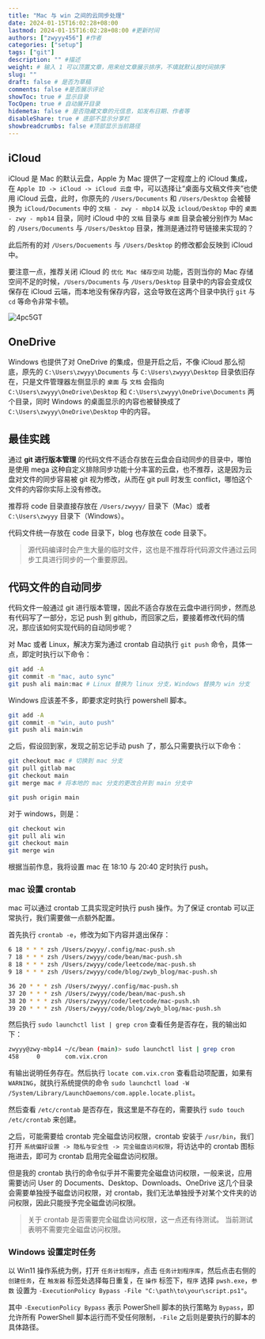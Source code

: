 ```yaml
---
title: "Mac 与 win 之间的云同步处理"
date: 2024-01-15T16:02:28+08:00
lastmod: 2024-01-15T16:02:28+08:00 #更新时间
authors: ["zwyyy456"] #作者
categories: ["setup"]
tags: ["git"]
description: "" #描述
weight: # 输入 1 可以顶置文章，用来给文章展示排序，不填就默认按时间排序
slug: ""
draft: false # 是否为草稿
comments: false #是否展示评论
showToc: true # 显示目录
TocOpen: true # 自动展开目录
hidemeta: false # 是否隐藏文章的元信息，如发布日期、作者等
disableShare: true # 底部不显示分享栏
showbreadcrumbs: false #顶部显示当前路径
---
```

## iCloud

iCloud 是 Mac 的默认云盘，Apple 为 Mac 提供了一定程度上的 iCloud 集成，在 `Apple ID -> iCloud -> iCloud 云盘` 中，可以选择让“桌面与文稿文件夹”也使用 iCloud 云盘，此时，你原先的 `/Users/Documents` 和 `/Users/Desktop` 会被替换为 `iCloud/Documents` 中的 `文稿 - zwy - mbp14` 以及 `icloud/Desktop` 中的 `桌面 - zwy - mpb14` 目录，同时 iCloud 中的 `文稿` 目录与 `桌面` 目录会被分别作为 Mac 的 `/Users/Documents` 与 `/Users/Desktop` 目录，推测是通过符号链接来实现的？

此后所有的对 `/Users/Docuements` 与 `/Users/Desktop` 的修改都会反映到 iCloud 中。

要注意一点，推荐关闭 iCloud 的 `优化 Mac 储存空间` 功能，否则当你的 Mac 存储空间不足的时候，`/Users/Documents` 与 `/Users/Desktop` 目录中的内容会变成仅保存在 iCloud 云端，而本地没有保存内容，这会导致在这两个目录中执行 `git` 与 `cd` 等命令非常卡顿。

![4pc5GT](https://pic-upyun.zwyyy456.tech/uPic/4pc5GT.png)

## OneDrive

Windows 也提供了对 OneDrive 的集成，但是开启之后，不像 iCloud 那么彻底，原先的 `C:\Users\zwyyy\Documents` 与 `C:\Users\zwyyy\Desktop` 目录依旧存在，只是文件管理器左侧显示的 `桌面` 与 `文档` 会指向 `C:\Users\zwyyy\OneDrive\Desktop` 和 `C:\Users\zwyyy\OneDrive\Documents` 两个目录，同时 Windows 的桌面显示的内容也被替换成了 `C:\Users\zwyyy\OneDrive\Desktop` 中的内容。

## 最佳实践

通过 **git 进行版本管理** 的代码文件不适合存放在云盘会自动同步的目录中，哪怕是使用 mega 这种自定义排除同步功能十分丰富的云盘，也不推荐，这是因为云盘对文件的同步容易被 git 视为修改，从而在 git pull 时发生 conflict，哪怕这个文件的内容你实际上没有修改。

推荐将 code 目录直接存放在 `/Users/zwyyy/` 目录下（Mac）或者 `C:\Users\zwyyy` 目录下（Windows）。

代码文件统一存放在 code 目录下，blog 也存放在 code 目录下。

> 源代码编译时会产生大量的临时文件，这也是不推荐将代码源文件通过云同步工具进行同步的一个重要原因。

## 代码文件的自动同步

代码文件一般通过 git 进行版本管理，因此不适合存放在云盘中进行同步，然而总有代码写了一部分，忘记 push 到 github，而回家之后，要接着修改代码的情况，那应该如何实现代码的自动同步呢？

对 Mac 或者 Linux，解决方案为通过 crontab 自动执行 `git push` 命令，具体一点，即定时执行以下命令：

```sh
git add -A
git commit -m "mac, auto sync"
git push ali main:mac # Linux 替换为 linux 分支，Windows 替换为 win 分支
```

Windows 应该差不多，即要求定时执行 powershell 脚本。

```sh
git add -A
git commit -m "win, auto push"
git push ali main:win
```

之后，假设回到家，发现之前忘记手动 push 了，那么只需要执行以下命令：

```sh
git checkout mac # 切换到 mac 分支
git pull gitlab mac
git checkout main
git merge mac # 将本地的 mac 分支的更改合并到 main 分支中

git push origin main
```

对于 windows，则是：

```sh
git checkout win
git pull ali win
git checkout main
git merge win
```

根据当前作息，我将设置 mac 在 18:10 与 20:40 定时执行 push。

### mac 设置 crontab

mac 可以通过 crontab 工具实现定时执行 push 操作。为了保证 crontab 可以正常执行，我们需要做一点额外配置。

首先执行 `crontab -e`，修改为如下内容并退出保存：

```sh
6 18 * * * zsh /Users/zwyyy/.config/mac-push.sh
7 18 * * * zsh /Users/zwyyy/code/bean/mac-push.sh
8 18 * * * zsh /Users/zwyyy/code/leetcode/mac-push.sh
9 18 * * * zsh /Users/zwyyy/code/blog/zwyb_blog/mac-push.sh

36 20 * * * zsh /Users/zwyyy/.config/mac-push.sh
37 20 * * * zsh /Users/zwyyy/code/bean/mac-push.sh
38 20 * * * zsh /Users/zwyyy/code/leetcode/mac-push.sh
39 20 * * * zsh /Users/zwyyy/code/blog/zwyb_blog/mac-push.sh
```

然后执行 `sudo launchctl list | grep cron` 查看任务是否存在，我的输出如下：

```sh
zwyyy@zwy-mbp14 ~/c/bean (main)> sudo launchctl list | grep cron                                                                                                                          (base)
458     0       com.vix.cron
```

有输出说明任务存在。然后执行 `locate com.vix.cron` 查看启动项配置，如果有 `WARNING`，就执行系统提供的命令 `sudo launchctl load -W /System/Library/LaunchDaemons/com.apple.locate.plist`。

然后查看 `/etc/crontab` 是否存在，我这里是不存在的，需要执行 `sudo touch /etc/crontab` 来创建。

之后，可能需要给 crontab 完全磁盘访问权限，crontab 安装于 `/usr/bin`，我们打开 `系统偏好设置 -> 隐私与安全性 -> 完全磁盘访问权限`，将访达中的 crontab 图标拖进去，即可为 crontab 启用完全磁盘访问权限。

但是我的 crontab 执行的命令似乎并不需要完全磁盘访问权限，一般来说，应用需要访问 User 的 Documents、Desktop、Downloads、OneDrive 这几个目录会需要单独授予磁盘访问权限，对 crontab，我们无法单独授予对某个文件夹的访问权限，因此只能授予完全磁盘访问权限。

> 关于 crontab 是否需要完全磁盘访问权限，这一点还有待测试。
> 当前测试表明不需要完全磁盘访问权限。

### Windows 设置定时任务

以 Win11 操作系统为例，打开 `任务计划程序`，点击 `任务计划程序库`，然后点击右侧的 `创建任务`，在 `触发器` 标签处选择每日重复，在 `操作` 标签下，`程序` 选择 `pwsh.exe`，`参数` 设置为 `-ExecutionPolicy Bypass -File "C:\path\to\your\script.ps1"`。

其中 `-ExecutionPolicy Bypass` 表示 PowerShell 脚本的执行策略为 `Bypass`，即允许所有 PowerShell 脚本运行而不受任何限制，`-File` 之后则是要执行的脚本的具体路径。


